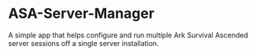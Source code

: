 # ASA-Server-Manager
A simple app that helps configure and run multiple Ark Survival Ascended server sessions off a single server installation.
